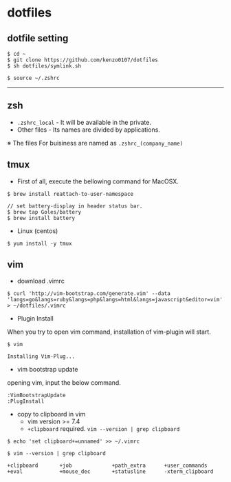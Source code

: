 # dotfiles

## dotfile setting

```
$ cd ~
$ git clone https://github.com/kenzo0107/dotfiles
$ sh dotfiles/symlink.sh
```

```
$ source ~/.zshrc
```

---

## zsh

- `.zshrc_local` - It will be available in the private.
- Other files - Its names are divided by applications.


※ The files For buisiness are named as `.zshrc_(company_name)`

## tmux

- First of all, execute the bellowing command for MacOSX.

```
$ brew install reattach-to-user-namespace

// set battery-display in header status bar.
$ brew tap Goles/battery
$ brew install battery
```

- Linux (centos)

```
$ yum install -y tmux
```

## vim

- download .vimrc

```
$ curl 'http://vim-bootstrap.com/generate.vim' --data 'langs=go&langs=ruby&langs=php&langs=html&langs=javascript&editor=vim' > ~/dotfiles/.vimrc
```

- Plugin Install

When you try to open vim command, installation of vim-plugin will start.

```
$ vim

Installing Vim-Plug...
```

- vim bootstrap update

opening vim, input the below command.

```
:VimBootstrapUpdate
:PlugInstall
```

- copy to clipboard in vim
	* vim version >= 7.4
	* `+clipboard` required. `vim --version | grep clipboard`

```
$ echo 'set clipboard+=unnamed' >> ~/.vimrc
```

```
$ vim --version | grep clipboard

+clipboard       +job             +path_extra      +user_commands
+eval            +mouse_dec       +statusline      -xterm_clipboard
```
